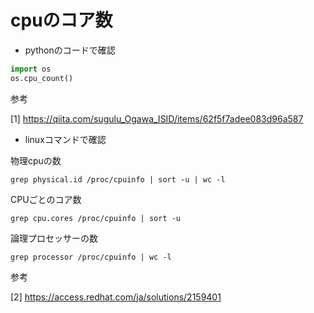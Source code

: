 # cpuのコア数

- pythonのコードで確認

```python
import os
os.cpu_count()
```

参考

[1] https://qiita.com/sugulu_Ogawa_ISID/items/62f5f7adee083d96a587

- linuxコマンドで確認

物理cpuの数

```shell
grep physical.id /proc/cpuinfo | sort -u | wc -l
```

CPUごとのコア数
```
grep cpu.cores /proc/cpuinfo | sort -u
```

論理プロセッサーの数
```
grep processor /proc/cpuinfo | wc -l
```

参考

[2] https://access.redhat.com/ja/solutions/2159401
